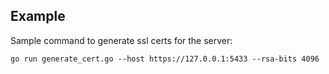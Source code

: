 ## Example

Sample command to generate ssl certs for the server:

```shell
go run generate_cert.go --host https://127.0.0.1:5433 --rsa-bits 4096
```

